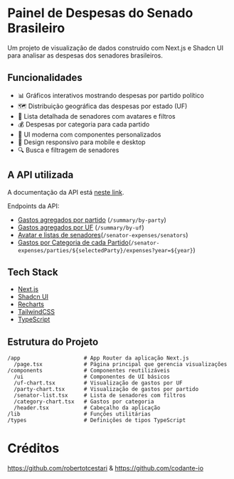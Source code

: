 # Painel de Despesas do Senado Brasileiro

Um projeto de visualização de dados construído com Next.js e Shadcn UI para analisar as despesas dos senadores brasileiros.

## Funcionalidades

- 📊 Gráficos interativos mostrando despesas por partido político
- 🗺️ Distribuição geográfica das despesas por estado (UF)
- 👥 Lista detalhada de senadores com avatares e filtros
- 💰 Despesas por categoria para cada partido
- 🎨 UI moderna com componentes personalizados
- 📱 Design responsivo para mobile e desktop
- 🔍 Busca e filtragem de senadores

## A API utilizada

A documentação da API está [neste link](https://docs.apis.codante.io/gastos-senadores).

Endpoints da API:
- [Gastos agregados por partido](https://docs.apis.codante.io/gastos-senadores#gastos-agregados-por-partido) (`/summary/by-party`)
- [Gastos agregados por UF](https://docs.apis.codante.io/gastos-senadores#gastos-agregados-por-uf) (`/summary/by-uf`)
- [Avatar e listas de senadores](https://apis.codante.io/senator-expenses/senators)(`/senator-expenses/senators`)
- [Gastos por Categoria de cada Partido](https://apis.codante.io/senator-expenses/parties/MDB/expenses)(`/senator-expenses/parties/${selectedParty}/expenses?year=${year}`)

## Tech Stack

- [Next.js](https://nextjs.org/)
- [Shadcn UI](https://ui.shadcn.com/)
- [Recharts](https://recharts.org/)
- [TailwindCSS](https://tailwindcss.com/)
- [TypeScript](https://www.typescriptlang.org/)

## Estrutura do Projeto

```
/app                    # App Router da aplicação Next.js
  /page.tsx             # Página principal que gerencia visualizações
/components             # Componentes reutilizáveis
  /ui                   # Componentes de UI básicos
  /uf-chart.tsx         # Visualização de gastos por UF
  /party-chart.tsx      # Visualização de gastos por partido
  /senator-list.tsx     # Lista de senadores com filtros
  /category-chart.tsx   # Gastos por categoria
  /header.tsx           # Cabeçalho da aplicação
/lib                    # Funções utilitárias
/types                  # Definições de tipos TypeScript
```


# Créditos

https://github.com/robertotcestari & https://github.com/codante-io